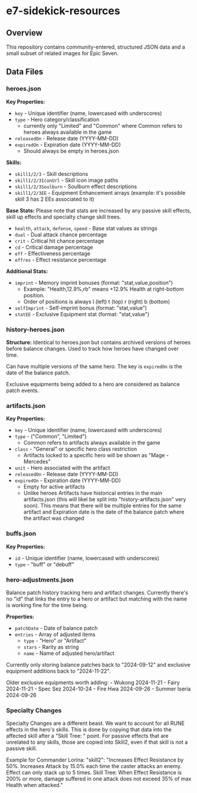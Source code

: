 # e7-sidekick-resources

## Overview

This repository contains community-entered, structured JSON data and a small subset of related images for Epic Seven.

## Data Files

### heroes.json

**Key Properties:**
- `key` - Unique identifier (name, lowercased with underscores)
- `type` - Hero category/classification
  - currently only "Limited" and "Common" where Common refers to heroes always available in the game
- `releasedOn` - Release date (YYYY-MM-DD)
- `expiredOn` - Expiration date (YYYY-MM-DD)
  - Should always be empty in heroes.json

**Skills:**
- `skill1/2/3` - Skill descriptions
- `skill1/2/3IconUrl` - Skill icon image paths
- `skill1/2/3Soulburn` - Soulburn effect descriptions
- `skill1/2/3EE` - Equipment Enhancement arrays (example: it's possible skill 3 has 2 EEs associated to it)

**Base Stats:**
Please note that stats are increased by any passive skill effects, skill up effects and specialty change skill trees.

- `health`, `attack`, `defense`, `speed` - Base stat values as strings
- `dual` - Dual attack chance percentage
- `crit` - Critical hit chance percentage
- `cd` - Critical damage percentage
- `eff` - Effectiveness percentage
- `effres` - Effect resistance percentage

**Additional Stats:**
- `imprint` - Memory imprint bonuses (format: "stat,value,position")
  - Example: "Health,12.9%,rb" means +12.9% Health at right-bottom position. 
  - Order of positions is always l (left) t (top) r (right) b (bottom)
- `selfImprint` - Self-imprint bonus (format: "stat,value")
- `statEE` - Exclusive Equipment stat (format: "stat,value")

### history-heroes.json

**Structure:** Identical to heroes.json but contains archived versions of heroes before balance changes. Used to track how heroes have changed over time.

Can have multiple versions of the same hero. The key is `expiredOn` is the date of the balance patch. 

Exclusive equipments being added to a hero are considered as balance patch events.

### artifacts.json

**Key Properties:**
- `key` - Unique identifier  (name, lowercased with underscores)
- `type` - ("Common", "Limited")
  - Common refers to artifacts always available in the game
- `class` - "General" or specific hero class restriction
  - Artifacts locked to a specific hero will be shown as "Mage - Mercedes"
- `unit` - Hero associated with the artifact
- `releasedOn` - Release date (YYYY-MM-DD)
- `expiredOn` - Expiration date (YYYY-MM-DD)
  - Empty for active artifacts
  - Unlike heroes Artifacts have historical entries in the main artifacts.json (this will likel be split into "history-artifacts.json" very soon). This means that there will be multiple entries for the same artifact and Expiration date is the date of the balance patch where the artifact was changed

### buffs.json

**Key Properties:**
- `id` - Unique identifier (name, lowercased with underscores)
- `type` - "buff" or "debuff"

### hero-adjustments.json

Balance patch history tracking hero and artifact changes. Currently there's no "id" that links the entry to a hero or artifact but matching with the name is working fine for the time being. 

**Properties:**
- `patchDate` - Date of balance patch
- `entries` - Array of adjusted items
  - `type` - "Hero" or "Artifact"
  - `stars` - Rarity as string
  - `name` - Name of adjusted hero/artifact

Currently only storing balance patches back to "2024-09-12" and exclusive equipment additions back to "2024-11-22".

Older exclusive equipments worth adding:
    - Wukong 2024-11-21
    - Fairy 2024-11-21
    - Spec Sez 2024-10-24
    - Fire Hwa 2024-09-26
    - Summer Iseria 2024-09-26

### Specialty Changes

Specialty Changes are a different beast. We want to account for all RUNE effects in the hero's skills. This is done by copying that data into the affected skill after a "Skill Tree: " point. For passive effects that are unrelated to any skills, those are copied into Skill2, even if that skill is not a passive skill. 

Example for Commander Lorina:
"skill2": "Increases Effect Resistance by 50%. Increases Attack by 15.0% each time the caster attacks an enemy. Effect can only stack up to 5 times. Skill Tree: When Effect Resistance is 200% or more, damage suffered in one attack does not exceed 35% of max Health when attacked."

